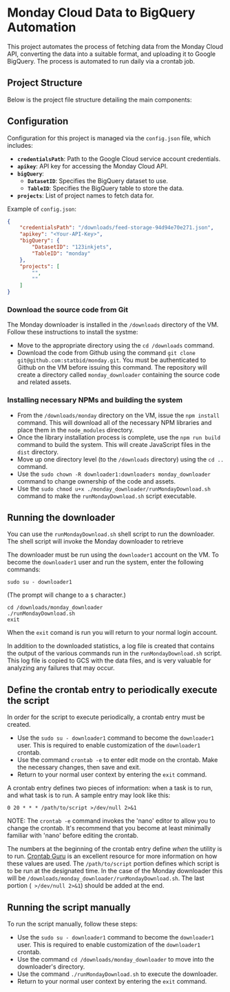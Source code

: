 # Monday Cloud Data to BigQuery Automation

This project automates the process of fetching data from the Monday Cloud API,  converting the data into a suitable format, and uploading it to Google BigQuery. The process is automated to run daily via a crontab job.

## Project Structure

Below is the project file structure detailing the main components:





## Configuration

Configuration for this project is managed via the `config.json` file, which includes:

- **`credentialsPath`**: Path to the Google Cloud service account credentials.
- **`apikey`**: API key for accessing the Monday Cloud API.
- **`bigQuery`**:
  - **`DatasetID`**: Specifies the BigQuery dataset to use.
  - **`TableID`**: Specifies the BigQuery table to store the data.
- **`projects`**: List of project names to fetch data for.

Example of `config.json`:
```json
{
    "credentialsPath": "/downloads/feed-storage-94d94e70e271.json",
    "apikey": "<Your-API-Key>",
    "bigQuery": {
        "DatasetID": "123inkjets",
        "TableID": "monday"
    },
    "projects": [
        "",
        ""
    ]
}
```

### Download the source code from Git 
The Monday downloader is installed in the `/downloads` directory of the VM.  Follow these instructions to install the systme:

- Move to the appropriate directory using the `cd /downloads` command.
- Download the code from Github using the command `git clone git@github.com:statbid/monday.git`. You must be authenticated
to Github on the VM before issuing this command. The repository will create a directory called `monday_downloader` containing the source code and related assets.

### Installing necessary NPMs and building the system
- From the `/downloads/monday` directory on the VM, issue the `npm install` command.  This will download all of the necessary NPM libraries
and place them in the `node_modules` directory.
- Once the library installation process is complete, use the `npm run build` command to build the system.  This will create
JavaScript files in the `dist` directory.
- Move up one directory level (to the `/downloads` directory) using the `cd ..` command.
- Use the `sudo chown -R downloader1:downloaders monday_downloader` command to change ownership of the code and assets.
- Use the `sudo chmod u+x ./monday_downloader/runMondayDownload.sh` command to make the `runMondayDownload.sh` script executable.

## Running the downloader
You can use the `runMondayDownload.sh` shell script to run the downloader.  The shell script will invoke the Monday downloader to retrieve

The downloader must be run using the `downloader1` account on the VM.  To become the `downloader1` user and run the system, enter the following
commands:

```shell
sudo su - downloader1
```
(The prompt will change to a `$` character.)
```shell
cd /downloads/monday_downloader
./runMondayDownload.sh
exit
```
When the `exit` comand is run you will return to your normal login account.

In addition to the downloaded statistics, a log file is created that contains the output of the various commands run in 
the `runMondayDownload.sh` script.  This log file is copied to GCS with the data files, and is very valuable for analyzing any failures that may occur.



## Define the crontab entry to periodically execute the script
In order for the script to execute periodically, a crontab entry must be created.

- Use the `sudo su - downloader1` command to become the `downloader1` user.  This is required to enable customization of the `downloader1` crontab.
- Use the command `crontab -e` to enter edit mode on the crontab.  Make the necessary changes, then save and exit.
- Return to your normal user context by entering the `exit` command.

A crontab entry defines two pieces of information: when a task is to run, and what task is to run.  A sample entry may look like this:

```shell
0 20 * * * /path/to/script >/dev/null 2>&1
```

NOTE: The `crontab -e` command invokes the 'nano' editor to allow you to change the crontab.  It's recommend that you become at least minimally familiar with 'nano' before editing the crontab.

The numbers at the beginning of the crontab entry define *when* the utility is to run. [Crontab Guru](https://crontab.guru/) is an excellent resource for more information on how these values are used.
The `/path/to/script` portion defines which script is to be run at the designated time.  In the case of the Monday downloader this will be `/downloads/monday_downloader/runMondayDownload.sh`.
The last portion (` >/dev/null 2>&1`) should be added at the end.

## Running the script manually
To run the script manually, follow these steps:

- Use the `sudo su - downloader1` command to become the `downloader1` user.  This is required to enable customization of the `downloader1` crontab.
- Use the command `cd /downloads/monday_downloader` to move into the downloader's directory.
- Use the command `./runMondayDownload.sh` to execute the downloader.
- Return to your normal user context by entering the `exit` command.


